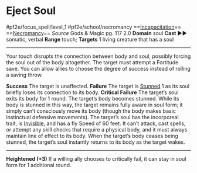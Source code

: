 # Eject Soul
#pf2e/focus_spell/level_1 #pf2e/school/necromancy 
==[Incapacitation](../../../../../TTRPGShare-Pathfinder-2E-Vault/rules/traits/incapacitation.md)== ==[Necromancy](../../../../../TTRPGShare-Pathfinder-2E-Vault/rules/traits/necromancy.md)==
*Source* Gods & Magic pg. 117 2.0
**Domain** soul
**Cast** ►► somatic, verbal
**Range** touch; **Targets** 1 living creature that has a soul

---
Your touch disrupts the connection between body and soul, possibly forcing the soul out of the body altogether. The target must attempt a Fortitude save. You can allow allies to choose the degree of success instead of rolling a saving throw.

**Success** The target is unaffected.
**Failure** The target is [Stunned](../../../Conditions/Stunned.md) 1 as its soul briefly loses its connection to its body.
**Critical Failure** The target’s soul exits its body for 1 round. The target’s body becomes stunned. While its body is stunned in this way, the target remains fully aware in soul form; it simply can’t consciously move its body (though the body makes basic instinctual defensive movements). The target’s soul has the incorporeal trait, is [Invisible](../../../Conditions/Invisible.md), and has a fly Speed of 60 feet. It can’t attack, cast spells, or attempt any skill checks that require a physical body, and it must always maintain line of effect to its body. When the target’s body ceases being stunned, the target’s soul instantly returns to its body as the target wakes.

<hr>

**Heightened (+3)** If a willing ally chooses to critically fail, it can stay in soul form for 1 additional round.